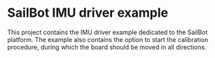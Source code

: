 # SailBot IMU driver example

This project contains the IMU driver example dedicated to the SailBot platform.
The example also contains the option to start the calibration procedure, during which the board should be moved in all directions.
